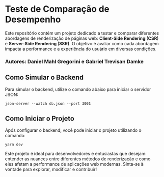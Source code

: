 # Teste de Comparação de Desempenho

Este repositório contém um projeto dedicado a testar e comparar diferentes abordagens de renderização de páginas web: **Client-Side Rendering (CSR)** e **Server-Side Rendering (SSR)**. O objetivo é avaliar como cada abordagem impacta a performance e a experiência do usuário em diversas condições.

### Autores: Daniel Mahl Gregorini e Gabriel Trevisan Damke

## Como Simular o Backend

Para simular o backend, utilize o comando abaixo para iniciar o servidor JSON:

    json-server --watch db.json --port 3001

## Como Iniciar o Projeto

Após configurar o backend, você pode iniciar o projeto utilizando o comando:

    yarn dev

Este projeto é ideal para desenvolvedores e entusiastas que desejam entender as nuances entre diferentes métodos de renderização e como eles afetam a performance de aplicações web modernas. Sinta-se à vontade para explorar, modificar e contribuir!